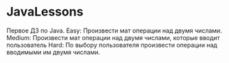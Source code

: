 # JavaLessons
Первое ДЗ по Java.
Easy: Произвести мат операции над двумя числами.
Medium: Произвести мат операции над двумя числами, которые вводит пользователь
Hard: По выбору пользователя произвести операции над вводимыми им двумя числами.
